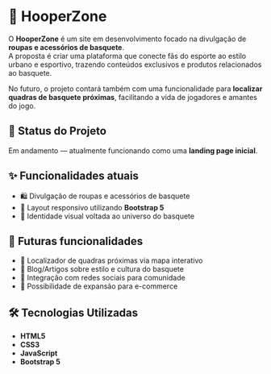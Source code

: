 # 🏀 HooperZone

O **HooperZone** é um site em desenvolvimento focado na divulgação de **roupas e acessórios de basquete**.  
A proposta é criar uma plataforma que conecte fãs do esporte ao estilo urbano e esportivo, trazendo conteúdos exclusivos e produtos relacionados ao basquete.  

No futuro, o projeto contará também com uma funcionalidade para **localizar quadras de basquete próximas**, facilitando a vida de jogadores e amantes do jogo.  

## 🚧 Status do Projeto
Em andamento — atualmente funcionando como uma **landing page inicial**.  

## ✨ Funcionalidades atuais
- 🛍️ Divulgação de roupas e acessórios de basquete  
- 📱 Layout responsivo utilizando **Bootstrap 5**  
- 🏀 Identidade visual voltada ao universo do basquete  

## 🔮 Futuras funcionalidades
- 📌 Localizador de quadras próximas via mapa interativo  
- 📰 Blog/Artigos sobre estilo e cultura do basquete  
- 🔗 Integração com redes sociais para comunidade  
- 🛒 Possibilidade de expansão para e-commerce  

## 🛠️ Tecnologias Utilizadas
- **HTML5**  
- **CSS3**  
- **JavaScript**  
- **Bootstrap 5** 
